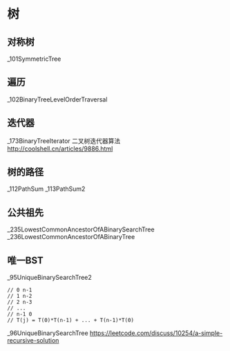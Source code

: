 # 树

## 对称树
_101SymmetricTree

## 遍历
_102BinaryTreeLevelOrderTraversal

## 迭代器
_173BinaryTreeIterator
二叉树迭代器算法
http://coolshell.cn/articles/9886.html

## 树的路径
_112PathSum
_113PathSum2

## 公共祖先
_235LowestCommonAncestorOfABinarySearchTree
_236LowestCommonAncestorOfABinaryTree

## 唯一BST
_95UniqueBinarySearchTree2
    
    // 0 n-1
    // 1 n-2
    // 2 n-3
    // ...
    // n-1 0
    // T(j) = T(0)*T(n-1) + ... + T(n-1)*T(0)

_96UniqueBinarySearchTree
https://leetcode.com/discuss/10254/a-simple-recursive-solution
